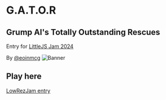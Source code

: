# G.A.T.O.R
## Grump Al's Totally Outstanding Rescues

Entry for [LittleJS Jam 2024](https://itch.io/jam/littlejs-game-jam)

By [@eoinmcg](https://twitter.com/eoinmcg)
 ![Banner](https://raw.githubusercontent.com/eoinmcg/gator/main/promo/title.png "Banner")


## Play here
[LowRezJam entry](https://eoinmcg.itch.io/gator)
